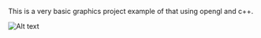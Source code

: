 This is a very basic graphics project example of that using opengl and c++.

![Alt text](http:github.com/mustafairan/robot/robot.bmp "screenshot")
